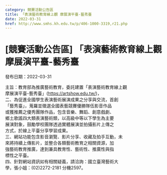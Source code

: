 ```yaml
---
category: 競賽活動公告區
title: 「表演藝術教育線上觀 摩展演平臺-藝秀臺
date: 2022-03-31
href: http://www.smhs.kh.edu.tw/p/406-1000-3319,r21.php
---
```


# [競賽活動公告區] 「表演藝術教育線上觀 摩展演平臺-藝秀臺

發布日期：2022-03-31

主旨：教育部為推廣藝術教育，委託建置「表演藝術教育線上觀  
摩展演平臺-藝秀臺」(https://artshow.edu.tw/)，  
二、為促進全國學生表演藝術展演成果之分享與交流，首創  
「藝秀臺」，蒐羅並徵選全國表藝競賽優勝隊伍影音作品  
或獲推薦之優秀團隊作品，包含音樂、舞蹈、創意戲劇、  
鄉土歌謠四大類表演藝術類，以高級中等以下學生為主要  
展演對象，鼓勵學校團隊透過實體展演並拍攝影片上傳之  
方式，於線上平臺分享學習成果。  
三、網站功能包含影音瀏覽、影片分享、收藏及拍手互動，未  
來將持續上傳影片，並整合各類藝術教育之相關資源，加  
強藝術教育推廣，達到兼具教育性、藝術性、推廣性與指  
標性之平臺。  
四、針對網站資訊如有相關疑義，請洽詢：國立臺灣藝術大  
學，張小姐：(02)2272-2181 分機2597。

